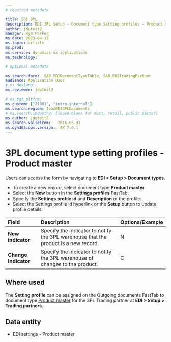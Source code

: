```yaml
---
# required metadata

title: EDI 3PL
description: EDI 3PL Setup - Document type Setting profiles - Product master
author: jdutoit2
manager: Kym Parker
ms.date: 2023-04-13
ms.topic: article
ms.prod: 
ms.service: dynamics-ax-applications
ms.technology: 

# optional metadata

ms.search.form:  SAB_EDIDocumentTypeTable, SAB_EDITradingPartner
audience: Application User
# ms.devlang: 
ms.reviewer: jdutoit2

# ms.tgt_pltfrm: 
ms.custom: ["21901", "intro-internal"]
ms.search.region: IconEDI3PLDocuments
# ms.search.industry: [leave blank for most, retail, public sector]
ms.author: jdutoit2
ms.search.validFrom:   2016-05-31
ms.dyn365.ops.version:  AX 7.0.1
---
```


# 3PL document type setting profiles - Product master

Users can access the form by navigating to **EDI > Setup > Document types**.

- To create a new record, select document type **Product master**.
- Select the **New** button in the **Settings profiles** FastTab.
- Specify the **Settings profile id** and **Description** of the profile.
- Select the Settings profile id hyperlink or the **Setup** button to update profile details.

**Field**             |	**Description**	                          | **Options/Example**
:-------              |:-------                                   |:----------
**New indicator**     |	Specify the indicator to notify the 3PL warehouse that the product is a new record.	| N
**Change Indicator**  |	Specify the indicator to notify the 3PL warehouse of changes to the product.	| C

## Where used
The **Setting profile** can be assigned on the Outgoing documents FastTab to document type [Product master](../../DOCUMENTS/Product-master.md) for the 3PL Trading partner at **EDI > Setup > Trading partners**.

## Data entity
- EDI settings - Product master
